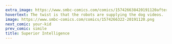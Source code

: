 ```yaml
---
extra_image: https://www.smbc-comics.com/comics/157426638420191120after.png
hovertext: The twist is that the robots are supplying the dog videos.
image: https://www.smbc-comics.com/comics/1574266322-20191120.png
next_comic: your-kid
prev_comic: simile
title: Superior Intelligence
---
```


